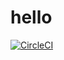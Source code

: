 # hello
[![CircleCI](https://dl.circleci.com/status-badge/img/gh/ibkdizzu/hello/tree/main.svg?style=svg)](https://dl.circleci.com/status-badge/redirect/gh/ibkdizzu/hello/tree/main)
